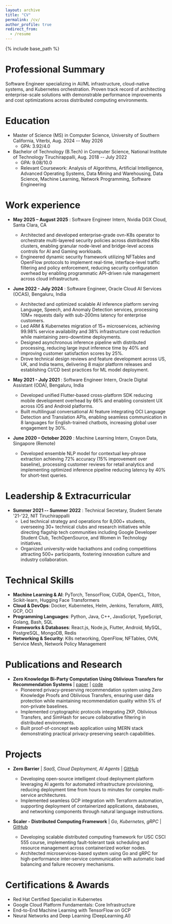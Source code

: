 ```yaml
---
layout: archive
title: "CV"
permalink: /cv/
author_profile: true
redirect_from:
  - /resume
---
```


{% include base_path %}

Professional Summary
======
Software Engineer specializing in AI/ML infrastructure, cloud-native systems, and Kubernetes orchestration. Proven track record of architecting enterprise-scale solutions with demonstrable performance improvements and cost optimizations across distributed computing environments.

Education
======
* Master of Science (MS) in Computer Science, University of Southern California, Viterbi, Aug. 2024 -- May 2026
  * GPA: 3.92/4.0
* Bachelor of Technology (B.Tech) in Computer Science, National Institute of Technology Tiruchirappalli, Aug. 2018 -- July 2022
  * GPA: 9.08/10.0
  * Relevant Coursework: Analysis of Algorithms, Artificial Intelligence, Advanced Operating Systems, Data Mining and Warehousing, Data Science, Machine Learning, Network Programming, Software Engineering

Work experience
======
* **May 2025 – August 2025** : Software Engineer Intern, Nvidia DGX Cloud, Santa Clara, CA
  * Architected and developed enterprise-grade ovn-K8s operator to orchestrate multi-layered security policies across distributed K8s clusters, enabling granular node-level and bridge-level access controls for AI and Gaming workloads.
  * Engineered dynamic security framework utilizing NFTables and OpenFlow protocols to implement real-time, interface-level traffic filtering and policy enforcement, reducing security configuration overhead by enabling programmatic API-driven rule management across cloud infrastructure.

* **June 2022 - July 2024** : Software Engineer, Oracle Cloud AI Services (OCAS), Bengaluru, India
  * Architected and optimized scalable AI inference platform serving Language, Speech, and Anomaly Detection services, processing 10M+ requests daily with sub-200ms latency for enterprise customers.
  * Led ARM & Kubernetes migration of 15+ microservices, achieving 99.98% service availability and 38% infrastructure cost reduction while maintaining zero-downtime deployments.
  * Designed asynchronous inference pipeline with distributed processing, reducing large input inference time by 40% and improving customer satisfaction scores by 25%.
  * Drove technical design reviews and feature development across US, UK, and India teams, delivering 8 major platform releases and establishing CI/CD best practices for ML model deployment.

* **May 2021 - July 2021** : Software Engineer Intern, Oracle Digital Assistant (ODA), Bengaluru, India
  * Developed unified Flutter-based cross-platform SDK reducing mobile development overhead by 66% and enabling consistent UX across iOS and Android platforms.
  * Built multilingual conversational AI feature integrating OCI Language Detection and Translation APIs, enabling seamless communication in 8 languages for English-trained chatbots, increasing global user engagement by 30%.

* **June 2020 – October 2020** : Machine Learning Intern, Crayon Data, Singapore (Remote)
  * Developed ensemble NLP model for contextual key-phrase extraction achieving 72% accuracy (15% improvement over baseline), processing customer reviews for retail analytics and implementing optimized inference pipeline reducing latency by 40% for short-text queries.

Leadership & Extracurricular
======
* **Summer 2021 -- Summer 2022** : Technical Secretary, Student Senate '21-'22, NIT Tiruchirappalli
  * Led technical strategy and operations for 8,000+ students, overseeing 30+ technical clubs and research initiatives while directing flagship tech communities including Google Developer Student Club, TechOpenSource, and Women in Technology initiatives.
  * Organized university-wide hackathons and coding competitions attracting 500+ participants, fostering innovation culture and industry collaboration.

Technical Skills
======
* **Machine Learning & AI**: PyTorch, TensorFlow, CUDA, OpenCL, Triton, Scikit-learn, Hugging Face Transformers
* **Cloud & DevOps**: Docker, Kubernetes, Helm, Jenkins, Terraform, AWS, GCP, OCI
* **Programming Languages**: Python, Java, C++, JavaScript, TypeScript, Golang, Bash, SQL
* **Frameworks & Databases**: React.js, Node.js, Flutter, Android, MySQL, PostgreSQL, MongoDB, Redis
* **Networking & Security**: K8s networking, OpenFlow, NFTables, OVN, Service Mesh, Network Policy Management

Publications and Research
======
* **Zero Knowledge Bi-Party Computation Using Oblivious Transfers for Recommendation Systems** | [paper](https://doi.org/10.21203/rs.3.rs-3228844/v4) | [code](https://github.com/ElzaCS/web-privacy)
  * Pioneered privacy-preserving recommendation system using Zero Knowledge Proofs and Oblivious Transfers, ensuring user data protection while maintaining recommendation quality within 5% of non-private baselines.
  * Implemented cryptographic protocols integrating ZKP, Oblivious Transfers, and SimHash for secure collaborative filtering in distributed environments.
  * Built proof-of-concept web application using MERN stack demonstrating practical privacy-preserving search capabilities.

Projects
======
* **Zero Barrier** | *SaaS, Cloud Deployment, AI Agents* | [GitHub](https://github.com/anirudh-r-1201/zero-barrier)
  * Developing open-source intelligent cloud deployment platform leveraging AI agents for automated infrastructure provisioning, reducing deployment time from hours to minutes for complex multi-service architectures.
  * Implemented seamless GCP integration with Terraform automation, supporting deployment of containerized applications, databases, and networking components through natural language instructions.

* **Scaler - Distributed Computing Framework** | *Go, Kubernetes, gRPC* | [GitHub](https://github.com/CSCI555-Spring25/Scaler)
  * Developing scalable distributed computing framework for USC CSCI 555 course, implementing fault-tolerant task scheduling and resource management across containerized worker nodes.
  * Architected microservices-based system using Go and gRPC for high-performance inter-service communication with automatic load balancing and failure recovery mechanisms.

Certifications & Awards
======
* Red Hat Certified Specialist in Kubernetes
* Google Cloud Platform Fundamentals: Core Infrastructure
* End-to-End Machine Learning with TensorFlow on GCP
* Neural Networks and Deep Learning (DeepLearning.AI)

